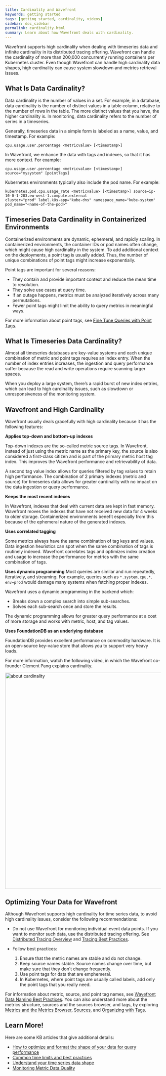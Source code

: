 ```yaml
---
title: Cardinality and Wavefront
keywords: getting started
tags: [getting started, cardinality, videos]
sidebar: doc_sidebar
permalink: cardinality.html
summary: Learn about how Wavefront deals with cardinality.
---
```

Wavefront supports high cardinality when dealing with timeseries data and infinite cardinality in its distributed tracing offering.  Wavefront can handle the cardinality of more than 200,000 concurrently running containers per Kubernetes cluster. Even though Wavefront can handle high cardinality data shapes, high cardinality can cause system slowdown and metrics retrieval issues.

## What Is Data Cardinality?

Data cardinality is the number of values in a set. For example, in a database, data cardinality is the number of distinct values in a table column, relative to the number of rows in the table. The more distinct values that you have, the higher cardinality is. In monitoring, data cardinality refers to the number of series in a timeseries.

Generally, timeseries data in a simple form is labeled as a name, value, and timestamp. For example:

`cpu.usage.user.percentage <metricvalue> [<timestamp>]`

In Wavefront, we enhance the data with tags and indexes, so that it has more context. For example:

`cpu.usage.user.percentage <metricvalue> [<timestamp>] source="mysystem" [pointTags]`

Kubernetes environments typically also include the pod name. For example:

```
kubernetes.pod.cpu.usage_rate <metricvalue> [<timestamp>] source=ip-10-0-1-203.eu-west-1.compute.external
cluster="prod" label.k8s-app="kube-dns" namespace_name="kube-system" pod_name="<name-of-the-pod>"
```

## Timeseries Data Cardinality in Containerized Environments

Containerized environments are dynamic, ephemeral, and rapidly scaling. In containerized environments, the container IDs or pod names often change, which might cause high cardinality in the system. To add additional context on the deployments, a point tag is usually added. Thus, the number of unique combinations of point tags might increase exponentially.

Point tags are important for several reasons:

* They contain and provide important context and reduce the mean time to resolution.
* They solve use cases at query time.
* If an outage happens, metrics must be analyzed iteratively across many permutations.
* Fewer point tags might limit the ability to query metrics in meaningful ways.

For more information about point tags, see [Fine Tune Queries with Point Tags](query_language_point_tags.html).

## What Is Timeseries Data Cardinality?

Almost all timeseries databases are key-value systems and each unique combination of metric and point tags requires an index entry. When the number of index entries increases, the ingestion and query performance suffer because the read and write operations require scanning larger spaces.

When you deploy a large system, there’s a rapid burst of new index entries, which can lead to high cardinality issues, such as slowdown or unresponsiveness of the monitoring system.


## Wavefront and High Cardinality


Wavefront usually deals gracefully with high cardinality because it has the following features:

**Applies top-down and bottom-up indexes**

Top-down indexes are the so-called metric source tags. In Wavefront, instead of just using the metric name as the primary key, the source is also considered a first-class citizen and is part of the primary metric host tag index. This improves the Wavefront performance and retrievability of data.

A second tag value index allows for queries filtered by tag values to retain high performance. The combination of 2 primary indexes (metric and source) for timeseries data allows for greater cardinality with no impact on the data ingestion or query performance.

**Keeps the most recent indexes**

In Wavefront, indexes that deal with current data are kept in fast memory. Wavefront moves the indexes that have not received new data for 4 weeks to older storage. Containerized environments benefit especially from this because of the ephemeral nature of the generated indexes.


**Uses correlated tagging**

Some metrics always have the same combination of tag keys and values. Data ingestion heuristics can spot when the same combination of tags is routinely indexed. Wavefront correlates tags and optimizes index creation and usage to increase the performance for metrics with the same combination of tags.

**Uses dynamic programming**
Most queries are similar and run repeatedly, iteratively, and streaming. For example, queries such as `*.system.cpu.*, env=prod` would damage many systems when fetching proper indexes.

Wavefront uses a dynamic programming in the backend which:

* Breaks down a complex search into simple sub-searches.
* Solves each sub-search once and store the results.

The dynamic programming allows for greater query performance at a cost of more storage and works with metric, host, and tag values.

**Uses FoundationDB as an underlying database**

FoundationDB provides excellent performance on commodity hardware. It is an open-source key-value store that allows you to support very heavy loads.

For more information, watch the following video, in which the Wavefront co-founder Clement Pang explains cardinality.

<a href="https://youtu.be/8wKPkrIiXKw" target="_blank"><img src="/images/v_cardinality.png" style="width: 700px;" alt="about cardinality"/></a>

## Optimizing Your Data for Wavefront

Although Wavefront supports high cardinality for time series data, to avoid high cardinality issues, consider the following recommendations:

* Do not use Wavefront for monitoring individual event data points. If you want to monitor such data, use the distributed tracing offering. See [Distributed Tracing Overview](tracing_basics.html) and [Tracing Best Practices](tracing_best_practices.html).

* Follow best practices:

   1. Ensure that the metric names are stable and do not change.
   2. Keep source names stable. Source names change over time, but make sure that they don't change frequently.
   3. Use point tags for data that are emphemeral.
   4. In Kubernetes, where point tags are usually called labels, add only the point tags that you really need.

For information about metric, source, and point tag names, see [Wavefront Data Naming Best Practices](wavefront_data_naming.html). You can also understand more about the metrics structure, sources and the sources browser, and tags, by exploring [Metrics and the Metrics Browser](metrics_managing.html), [Sources](sources_managing.html), and [Organizing with Tags](tags_overview.html).

<!--* If you run a query of the type `ts(<metricName>, source="<sourceName>")`, make sure that the number of data points returned is less than 1000. Although Wavefront can handle more, it is best to keep in mind that more data can cause high cardinality issues.-->

## Learn More!

Here are some KB articles that give additional details:
* [How to optimize and format the shape of your data for query performance](https://help.wavefront.com/hc/en-us/articles/360061261412-How-to-optimize-and-format-the-shape-of-your-Data-for-query-performance-)
* [Common time limits and best practices](https://help.wavefront.com/hc/en-us/articles/360058716512-Common-Tanzu-Observability-time-limits-and-best-practices)
* [Understand your time series data shape](https://help.wavefront.com/hc/en-us/articles/360050098952-Understand-your-time-series-data-shape)
* [Monitoring Metric Data Quality](https://help.wavefront.com/hc/en-us/articles/360055613191-Monitoring-metric-data-quality)

